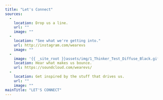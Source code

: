 ```yaml
---
title: "Let's Connect"
sources:
  - 
    location: Drop us a line.
    url: ""
    image: ""
  - 
    location: "See what we're getting into."
    url: http://instagram.com/wearevs
    image: ""
  - 
    image: '{{ _site_root }}assets/img/1_Thinker_Test_Diffuse_Black.gif'
    location: Hear what makes us bounce.
    url: https://soundcloud.com/wearevs/
  - 
    location: Get inspired by the stuff that drives us.
    url: ""
    image: ""
mainTitle: "LET'S CONNECT"
---
```


